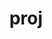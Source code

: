 ---
title: "proj"
layout: cache
categories: [package, develop-2024-05-19]
meta: {"versions": ["6.3.2", "8.1.0", "9.2.1"], "compilers": ["apple-clang@=15.0.0", "gcc@=11.1.0", "gcc@=11.4.0", "gcc@=7.3.1", "gcc@=9.4.0", "msvc@=19.39.33523"], "oss": ["amzn2", "ubuntu20.04", "ubuntu22.04", "ventura", "windows10.0.20348"], "platforms": ["darwin", "linux", "windows"], "targets": ["aarch64", "neoverse_n1", "neoverse_v1", "ppc64le", "x86_64", "x86_64_v3"], "stacks": ["aws-isc", "aws-isc-aarch64", "data-vis-sdk", "e4s", "e4s-neoverse_v1", "e4s-power", "e4s-rocm-external", "ml-darwin-aarch64-mps", "ml-linux-x86_64-cpu", "ml-linux-x86_64-cuda", "root", "windows-vis"], "num_specs": 10, "num_specs_by_stack": {"root": 10, "ml-darwin-aarch64-mps": 1, "aws-isc-aarch64": 2, "aws-isc": 1, "e4s-power": 1, "data-vis-sdk": 1, "e4s-neoverse_v1": 1, "e4s": 1, "e4s-rocm-external": 1, "ml-linux-x86_64-cpu": 1, "ml-linux-x86_64-cuda": 1, "windows-vis": 1}}
spec_details: [{"hash": "p6lta7sqn4agntzhnr3pn7x5g7f7z6bi", "compiler": "apple-clang@=15.0.0", "versions": ["9.2.1"], "os": "ventura", "platform": "darwin", "target": "aarch64", "variants": ["build_system=cmake", "build_type=Release", "+curl", "generator=make", "~ipo", "~pic", "+shared", "+tiff"], "stacks": ["root", "ml-darwin-aarch64-mps"], "size": "-", "tarball": "https://binaries.spack.io/releases/develop-2024-05-19/build_cache/darwin-ventura-aarch64/apple-clang-15.0.0/proj-9.2.1/darwin-ventura-aarch64-apple-clang-15.0.0-proj-9.2.1-p6lta7sqn4agntzhnr3pn7x5g7f7z6bi.spack"}, {"hash": "vktxzl6tsx7mjg2tz4ifdiair6haxcjg", "compiler": "gcc@=7.3.1", "versions": ["8.1.0"], "os": "amzn2", "platform": "linux", "target": "aarch64", "variants": ["build_system=cmake", "build_type=Release", "+curl", "generator=make", "~ipo", "patches=5bd1fe9,dc620ff", "~pic", "+shared", "+tiff"], "stacks": ["aws-isc-aarch64", "root"], "size": "-", "tarball": "https://binaries.spack.io/releases/develop-2024-05-19/build_cache/linux-amzn2-aarch64/gcc-7.3.1/proj-8.1.0/linux-amzn2-aarch64-gcc-7.3.1-proj-8.1.0-vktxzl6tsx7mjg2tz4ifdiair6haxcjg.spack"}, {"hash": "zxpjk3fjq4zsgg3gh6f4mv7e7gq76rzn", "compiler": "gcc@=7.3.1", "versions": ["8.1.0"], "os": "amzn2", "platform": "linux", "target": "neoverse_n1", "variants": ["build_system=cmake", "build_type=Release", "+curl", "generator=make", "~ipo", "patches=5bd1fe9,dc620ff", "~pic", "+shared", "+tiff"], "stacks": ["aws-isc-aarch64", "root"], "size": "-", "tarball": "https://binaries.spack.io/releases/develop-2024-05-19/build_cache/linux-amzn2-neoverse_n1/gcc-7.3.1/proj-8.1.0/linux-amzn2-neoverse_n1-gcc-7.3.1-proj-8.1.0-zxpjk3fjq4zsgg3gh6f4mv7e7gq76rzn.spack"}, {"hash": "mhsnlxrgemjto5b62uzl2623a4hwk73w", "compiler": "gcc@=7.3.1", "versions": ["8.1.0"], "os": "amzn2", "platform": "linux", "target": "x86_64_v3", "variants": ["build_system=cmake", "build_type=Release", "+curl", "generator=make", "~ipo", "patches=5bd1fe9,dc620ff", "~pic", "+shared", "+tiff"], "stacks": ["aws-isc", "root"], "size": "-", "tarball": "https://binaries.spack.io/releases/develop-2024-05-19/build_cache/linux-amzn2-x86_64_v3/gcc-7.3.1/proj-8.1.0/linux-amzn2-x86_64_v3-gcc-7.3.1-proj-8.1.0-mhsnlxrgemjto5b62uzl2623a4hwk73w.spack"}, {"hash": "6jow32wdrt2pock5rhn2ue3c5qvnwig2", "compiler": "gcc@=9.4.0", "versions": ["8.1.0"], "os": "ubuntu20.04", "platform": "linux", "target": "ppc64le", "variants": ["build_system=cmake", "build_type=Release", "+curl", "generator=make", "~ipo", "patches=5bd1fe9,dc620ff", "~pic", "+shared", "+tiff"], "stacks": ["e4s-power", "root"], "size": "-", "tarball": "https://binaries.spack.io/releases/develop-2024-05-19/build_cache/linux-ubuntu20.04-ppc64le/gcc-9.4.0/proj-8.1.0/linux-ubuntu20.04-ppc64le-gcc-9.4.0-proj-8.1.0-6jow32wdrt2pock5rhn2ue3c5qvnwig2.spack"}, {"hash": "xukbimhwnkicxvrmeapx76uyj5qove6k", "compiler": "gcc@=11.1.0", "versions": ["8.1.0"], "os": "ubuntu20.04", "platform": "linux", "target": "x86_64_v3", "variants": ["build_system=cmake", "build_type=Release", "+curl", "generator=make", "~ipo", "patches=5bd1fe9,dc620ff", "~pic", "+shared", "+tiff"], "stacks": ["root", "data-vis-sdk"], "size": "-", "tarball": "https://binaries.spack.io/releases/develop-2024-05-19/build_cache/linux-ubuntu20.04-x86_64_v3/gcc-11.1.0/proj-8.1.0/linux-ubuntu20.04-x86_64_v3-gcc-11.1.0-proj-8.1.0-xukbimhwnkicxvrmeapx76uyj5qove6k.spack"}, {"hash": "wko2eych4cikrolmaygpjmigpse3atks", "compiler": "gcc@=11.4.0", "versions": ["8.1.0"], "os": "ubuntu22.04", "platform": "linux", "target": "neoverse_v1", "variants": ["build_system=cmake", "build_type=Release", "+curl", "generator=make", "~ipo", "patches=5bd1fe9,dc620ff", "~pic", "+shared", "+tiff"], "stacks": ["e4s-neoverse_v1", "root"], "size": "-", "tarball": "https://binaries.spack.io/releases/develop-2024-05-19/build_cache/linux-ubuntu22.04-neoverse_v1/gcc-11.4.0/proj-8.1.0/linux-ubuntu22.04-neoverse_v1-gcc-11.4.0-proj-8.1.0-wko2eych4cikrolmaygpjmigpse3atks.spack"}, {"hash": "iebv3ygwnk5g4gt3dzlp5xbvfgybe3rf", "compiler": "gcc@=11.4.0", "versions": ["8.1.0"], "os": "ubuntu22.04", "platform": "linux", "target": "x86_64_v3", "variants": ["build_system=cmake", "build_type=Release", "+curl", "generator=make", "~ipo", "patches=5bd1fe9,dc620ff", "~pic", "+shared", "+tiff"], "stacks": ["e4s", "root", "e4s-rocm-external"], "size": "-", "tarball": "https://binaries.spack.io/releases/develop-2024-05-19/build_cache/linux-ubuntu22.04-x86_64_v3/gcc-11.4.0/proj-8.1.0/linux-ubuntu22.04-x86_64_v3-gcc-11.4.0-proj-8.1.0-iebv3ygwnk5g4gt3dzlp5xbvfgybe3rf.spack"}, {"hash": "i3lm3due6bjcdf6rqdznf2e4ghbv67pg", "compiler": "gcc@=11.4.0", "versions": ["9.2.1"], "os": "ubuntu22.04", "platform": "linux", "target": "x86_64_v3", "variants": ["build_system=cmake", "build_type=Release", "+curl", "generator=make", "~ipo", "~pic", "+shared", "+tiff"], "stacks": ["ml-linux-x86_64-cpu", "ml-linux-x86_64-cuda", "root"], "size": "-", "tarball": "https://binaries.spack.io/releases/develop-2024-05-19/build_cache/linux-ubuntu22.04-x86_64_v3/gcc-11.4.0/proj-9.2.1/linux-ubuntu22.04-x86_64_v3-gcc-11.4.0-proj-9.2.1-i3lm3due6bjcdf6rqdznf2e4ghbv67pg.spack"}, {"hash": "2xj6of3an7wa3cvgqv2st3aictz6yd5p", "compiler": "msvc@=19.39.33523", "versions": ["6.3.2"], "os": "windows10.0.20348", "platform": "windows", "target": "x86_64", "variants": ["build_system=cmake", "build_type=Release", "+curl", "generator=ninja", "~ipo", "patches=dc620ff", "~pic", "+shared", "+tiff"], "stacks": ["root", "windows-vis"], "size": "-", "tarball": "https://binaries.spack.io/releases/develop-2024-05-19/build_cache/windows-windows10.0.20348-x86_64/msvc-19.39.33523/proj-6.3.2/windows-windows10.0.20348-x86_64-msvc-19.39.33523-proj-6.3.2-2xj6of3an7wa3cvgqv2st3aictz6yd5p.spack"}]
---